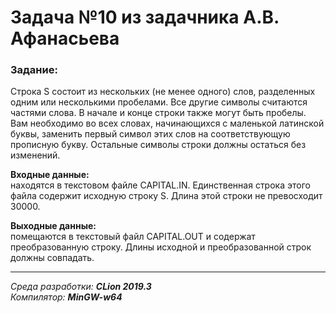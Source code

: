 # Задача №10 из задачника А.В. Афанасьева
### Задание:
Строка S состоит из нескольких (не менее одного) слов, разделенных одним
или несколькими пробелами. Все другие символы считаются частями слова. В
начале и конце строки также могут быть пробелы. Вам необходимо во всех
словах, начинающихся с маленькой латинской буквы, заменить первый символ
этих слов на соответствующую прописную букву. Остальные символы строки
должны остаться без изменений.

**Входные данные:**  
находятся в текстовом файле CAPITAL.IN. Единственная
строка этого файла содержит исходную строку S. Длина этой строки не
превосходит 30000.

**Выходные данные:**  
помещаются в текстовый файл CAPITAL.OUT и содержат
преобразованную строку. Длины исходной и преобразованной строк должны
совпадать.

------
*Среда разработки: **CLion 2019.3***  
*Компилятор: **MinGW-w64***